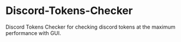 # Discord-Tokens-Checker
Discord Tokens Checker for checking discord tokens at the maximum performance with GUI.
